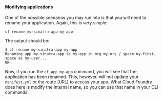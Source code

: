 #### Modifying applications

One of the possible scenarios you may run into is that you will need to rename your application. Again, this is *very* simple:

```
cf rename my-sinatra-app my-app
```

The output should be:

```
$ cf rename my-sinatra-app my-app
Renaming app my-sinatra-app to my-app in org my-org / space my-first-space as my-user...
OK
```

Now, if you run the `cf app my-app` command, you will see that the application has been renamed. This, however, will not update your `manifest.yml` or the route (URL) to access your app. What Cloud Foundry does here is modify the internal name, so you can use that name in your CLI commands.
